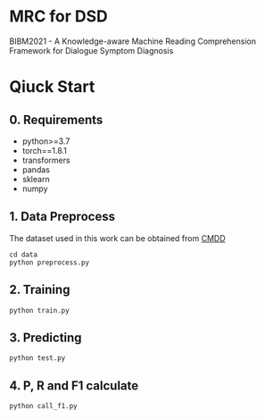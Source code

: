 # MRC for DSD
BIBM2021 - A Knowledge-aware Machine Reading Comprehension Framework for Dialogue Symptom Diagnosis

# Qiuck Start

## 0. Requirements

- python>=3.7
- torch==1.8.1
- transformers
- pandas
- sklearn
- numpy

## 1. Data Preprocess 

The dataset used in this work can be obtained from [CMDD](http://www.sdspeople.fudan.edu.cn/zywei/data/emnlp2019-cmdd.zip)

```
cd data
python preprocess.py
```

## 2. Training

```
python train.py
```

## 3. Predicting

```
python test.py
```

## 4. P, R and F1 calculate

```
python call_f1.py 
```
